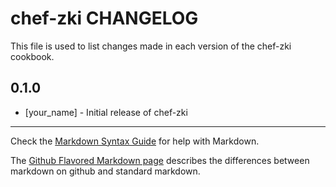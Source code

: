 chef-zki CHANGELOG
==================

This file is used to list changes made in each version of the chef-zki cookbook.

0.1.0
-----
- [your_name] - Initial release of chef-zki

- - -
Check the [Markdown Syntax Guide](http://daringfireball.net/projects/markdown/syntax) for help with Markdown.

The [Github Flavored Markdown page](http://github.github.com/github-flavored-markdown/) describes the differences between markdown on github and standard markdown.
